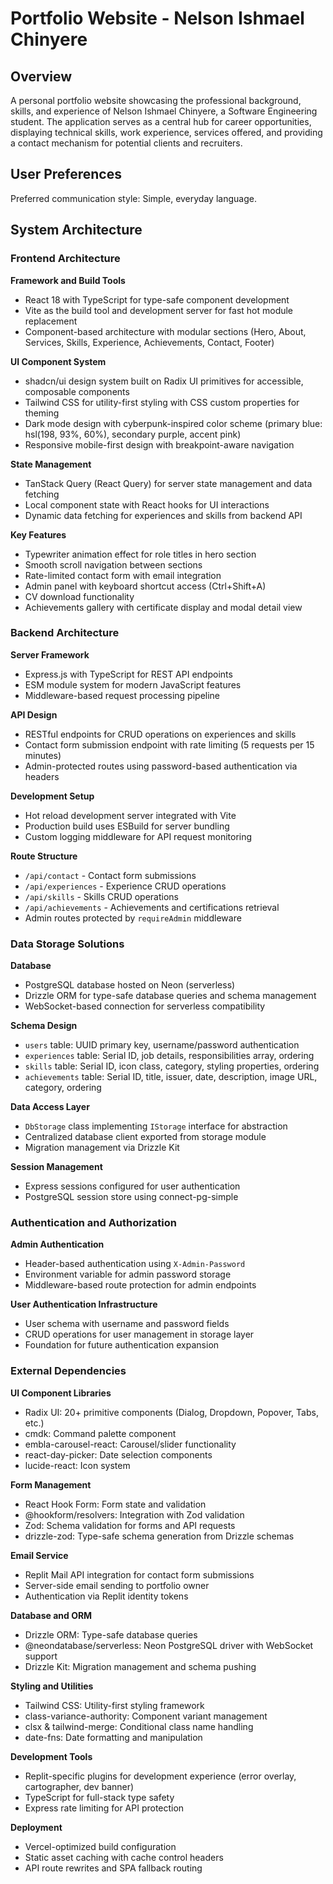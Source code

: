 # Portfolio Website - Nelson Ishmael Chinyere

## Overview

A personal portfolio website showcasing the professional background, skills, and experience of Nelson Ishmael Chinyere, a Software Engineering student. The application serves as a central hub for career opportunities, displaying technical skills, work experience, services offered, and providing a contact mechanism for potential clients and recruiters.

## User Preferences

Preferred communication style: Simple, everyday language.

## System Architecture

### Frontend Architecture

**Framework and Build Tools**
- React 18 with TypeScript for type-safe component development
- Vite as the build tool and development server for fast hot module replacement
- Component-based architecture with modular sections (Hero, About, Services, Skills, Experience, Achievements, Contact, Footer)

**UI Component System**
- shadcn/ui design system built on Radix UI primitives for accessible, composable components
- Tailwind CSS for utility-first styling with CSS custom properties for theming
- Dark mode design with cyberpunk-inspired color scheme (primary blue: hsl(198, 93%, 60%), secondary purple, accent pink)
- Responsive mobile-first design with breakpoint-aware navigation

**State Management**
- TanStack Query (React Query) for server state management and data fetching
- Local component state with React hooks for UI interactions
- Dynamic data fetching for experiences and skills from backend API

**Key Features**
- Typewriter animation effect for role titles in hero section
- Smooth scroll navigation between sections
- Rate-limited contact form with email integration
- Admin panel with keyboard shortcut access (Ctrl+Shift+A)
- CV download functionality
- Achievements gallery with certificate display and modal detail view

### Backend Architecture

**Server Framework**
- Express.js with TypeScript for REST API endpoints
- ESM module system for modern JavaScript features
- Middleware-based request processing pipeline

**API Design**
- RESTful endpoints for CRUD operations on experiences and skills
- Contact form submission endpoint with rate limiting (5 requests per 15 minutes)
- Admin-protected routes using password-based authentication via headers

**Development Setup**
- Hot reload development server integrated with Vite
- Production build uses ESBuild for server bundling
- Custom logging middleware for API request monitoring

**Route Structure**
- `/api/contact` - Contact form submissions
- `/api/experiences` - Experience CRUD operations
- `/api/skills` - Skills CRUD operations
- `/api/achievements` - Achievements and certifications retrieval
- Admin routes protected by `requireAdmin` middleware

### Data Storage Solutions

**Database**
- PostgreSQL database hosted on Neon (serverless)
- Drizzle ORM for type-safe database queries and schema management
- WebSocket-based connection for serverless compatibility

**Schema Design**
- `users` table: UUID primary key, username/password authentication
- `experiences` table: Serial ID, job details, responsibilities array, ordering
- `skills` table: Serial ID, icon class, category, styling properties, ordering
- `achievements` table: Serial ID, title, issuer, date, description, image URL, category, ordering

**Data Access Layer**
- `DbStorage` class implementing `IStorage` interface for abstraction
- Centralized database client exported from storage module
- Migration management via Drizzle Kit

**Session Management**
- Express sessions configured for user authentication
- PostgreSQL session store using connect-pg-simple

### Authentication and Authorization

**Admin Authentication**
- Header-based authentication using `X-Admin-Password`
- Environment variable for admin password storage
- Middleware-based route protection for admin endpoints

**User Authentication Infrastructure**
- User schema with username and password fields
- CRUD operations for user management in storage layer
- Foundation for future authentication expansion

### External Dependencies

**UI Component Libraries**
- Radix UI: 20+ primitive components (Dialog, Dropdown, Popover, Tabs, etc.)
- cmdk: Command palette component
- embla-carousel-react: Carousel/slider functionality
- react-day-picker: Date selection components
- lucide-react: Icon system

**Form Management**
- React Hook Form: Form state and validation
- @hookform/resolvers: Integration with Zod validation
- Zod: Schema validation for forms and API requests
- drizzle-zod: Type-safe schema generation from Drizzle schemas

**Email Service**
- Replit Mail API integration for contact form submissions
- Server-side email sending to portfolio owner
- Authentication via Replit identity tokens

**Database and ORM**
- Drizzle ORM: Type-safe database queries
- @neondatabase/serverless: Neon PostgreSQL driver with WebSocket support
- Drizzle Kit: Migration management and schema pushing

**Styling and Utilities**
- Tailwind CSS: Utility-first styling framework
- class-variance-authority: Component variant management
- clsx & tailwind-merge: Conditional class name handling
- date-fns: Date formatting and manipulation

**Development Tools**
- Replit-specific plugins for development experience (error overlay, cartographer, dev banner)
- TypeScript for full-stack type safety
- Express rate limiting for API protection

**Deployment**
- Vercel-optimized build configuration
- Static asset caching with cache control headers
- API route rewrites and SPA fallback routing